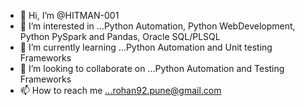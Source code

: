 - 👋 Hi, I’m @HITMAN-001
- 👀 I’m interested in ...Python Automation, Python WebDevelopment, Python PySpark and Pandas, Oracle SQL/PLSQL
- 🌱 I’m currently learning ...Python Automation and Unit testing Frameworks
- 💞️ I’m looking to collaborate on ...Python Automation and Testing Frameworks
- 📫 How to reach me ...rohan92.pune@gmail.com

<!---
HITMAN-001/HITMAN-001 is a ✨ special ✨ repository because its `README.md` (this file) appears on your GitHub profile.
You can click the Preview link to take a look at your changes.
--->
